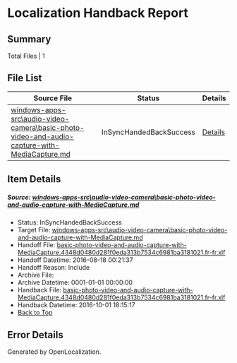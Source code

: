 # <a name='report-top'></a> Localization Handback Report

## Summary
 Total Files | 1

## File List
 Source File | Status | Details 
 ----------- | ------ | ------- 
 [windows-apps-src\audio-video-camera\basic-photo-video-and-audio-capture-with-MediaCapture.md](https://github.com/Microsoft/windows-apps/blob/0c7355d442cd650f110042d5e01f51becbb51d0e/windows-apps-src/audio-video-camera/basic-photo-video-and-audio-capture-with-MediaCapture.md) | InSyncHandedBackSuccess | [Details](#19a546d4778d0edfbc5ca2e3acf0ded084445958153)

## Item Details
##### <a name='19a546d4778d0edfbc5ca2e3acf0ded084445958153'></a> Source: [windows-apps-src\audio-video-camera\basic-photo-video-and-audio-capture-with-MediaCapture.md](https://github.com/Microsoft/windows-apps/blob/0c7355d442cd650f110042d5e01f51becbb51d0e/windows-apps-src/audio-video-camera/basic-photo-video-and-audio-capture-with-MediaCapture.md)
* Status: InSyncHandedBackSuccess
* Target File: [windows-apps-src\audio-video-camera\basic-photo-video-and-audio-capture-with-MediaCapture.md](https://github.com/Microsoft/windows-apps.fr-fr/blob/a3ee7a75314c597c86546b960e80a0204f0a5d01/windows-apps-src/audio-video-camera/basic-photo-video-and-audio-capture-with-MediaCapture.md)
* Handoff File: [basic-photo-video-and-audio-capture-with-MediaCapture.4348d0480d281f0eda313b7534c6981ba3181021.fr-fr.xlf](https://github.com/Microsoft/WDG.handoff/blob/02a0610053c79672824189e62f8518ea508dbda5/ol-handoff/Microsoft/windows-apps.fr-fr/master/basic-photo-video-and-audio-capture-with-MediaCapture.4348d0480d281f0eda313b7534c6981ba3181021.fr-fr.xlf)
* Handoff Datetime: 2016-08-18 00:21:37
* Handoff Reason: Include
* Archive File: 
* Archive Datetime: 0001-01-01 00:00:00
* Handback File: [basic-photo-video-and-audio-capture-with-MediaCapture.4348d0480d281f0eda313b7534c6981ba3181021.fr-fr.xlf](https://github.com/Microsoft/WDG.handback/blob/3347e2c916d3513ed7202c17af783231e315e3bd/ol-handback/Microsoft/windows-apps.fr-fr/master/basic-photo-video-and-audio-capture-with-MediaCapture.4348d0480d281f0eda313b7534c6981ba3181021.fr-fr.xlf)
* Handback Datetime: 2016-10-01 18:15:17
* [Back to Top](#report-top)


## Error Details

Generated by OpenLocalization.
